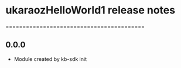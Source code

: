 # ukaraozHelloWorld1 release notes
=========================================

0.0.0
-----
* Module created by kb-sdk init
